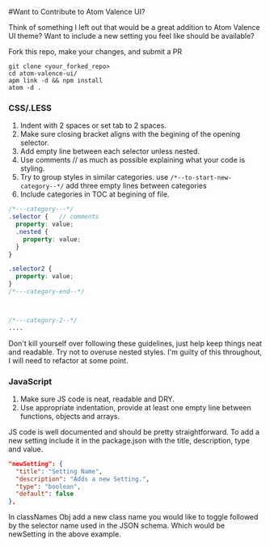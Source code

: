 #Want to Contribute to Atom Valence UI?

Think of something I left out that would be a great addition to Atom Valence UI theme?
Want to include a new setting you feel like should be available?

Fork this repo, make your changes, and submit a PR

```shell
git clone <your_forked_repo>
cd atom-valence-ui/
apm link -d && npm install
atom -d .
```


### CSS/.LESS

1. Indent with 2 spaces or set tab to 2 spaces.
2. Make sure closing bracket aligns with the begining of the opening selector.
3. Add empty line between each selector unless nested.
4. Use comments // as much as possible explaining what your code is styling.
5. Try to group styles in similar categories. use `/*--to-start-new-category--*/` add three empty lines between categories
6. Include categories in TOC at begining of file.


```scss
/*---category---*/
.selector {   // comments
  property: value;
  .nested {
    property: value;
  }
}

.selector2 {
  property: value;
}
/*---category-end--*/



/*---category-2--*/
....
```

Don't kill yourself over following these guidelines, just help keep things neat and readable.
Try not to overuse nested styles. I'm guilty of this throughout, I will need to refactor at some point.


### JavaScript

1. Make sure JS code is neat, readable and DRY.
2. Use appropriate indentation, provide at least one empty line between functions, objects and arrays.

JS code is well documented and should be pretty straightforward. To add a new setting include it in the package.json with the title, description, type and value.

```json
"newSetting": {
  "title": "Setting Name",
  "description": "Adds a new Setting.",
  "type": "boolean",
  "default": false
},
```

In classNames Obj add a new class name you would like to toggle followed by the selector name used in the JSON schema. Which would be newSetting in the above example.
